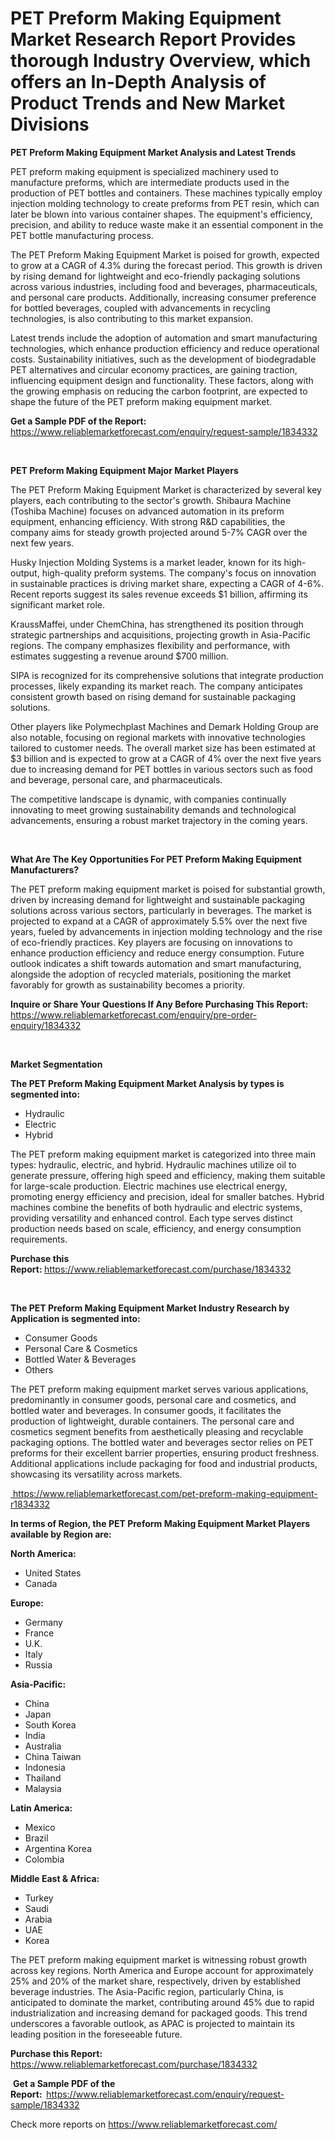 <p><h1>PET Preform Making Equipment Market Research Report Provides thorough Industry Overview, which offers an In-Depth Analysis of Product Trends and New Market Divisions</h1></p><p><strong>PET Preform Making Equipment Market Analysis and Latest Trends</strong></p>
<p><p>PET preform making equipment is specialized machinery used to manufacture preforms, which are intermediate products used in the production of PET bottles and containers. These machines typically employ injection molding technology to create preforms from PET resin, which can later be blown into various container shapes. The equipment's efficiency, precision, and ability to reduce waste make it an essential component in the PET bottle manufacturing process.</p><p>The PET Preform Making Equipment Market is poised for growth, expected to grow at a CAGR of 4.3% during the forecast period. This growth is driven by rising demand for lightweight and eco-friendly packaging solutions across various industries, including food and beverages, pharmaceuticals, and personal care products. Additionally, increasing consumer preference for bottled beverages, coupled with advancements in recycling technologies, is also contributing to this market expansion.</p><p>Latest trends include the adoption of automation and smart manufacturing technologies, which enhance production efficiency and reduce operational costs. Sustainability initiatives, such as the development of biodegradable PET alternatives and circular economy practices, are gaining traction, influencing equipment design and functionality. These factors, along with the growing emphasis on reducing the carbon footprint, are expected to shape the future of the PET preform making equipment market.</p></p>
<p><strong>Get a Sample PDF of the Report:&nbsp;</strong> <a href="https://www.reliablemarketforecast.com/enquiry/request-sample/1834332?utm_campaign=3200&utm_medium=2&utm_source=Github&utm_content=ia&utm_term=12042025&utm_id=pet-preform-making-equipment">https://www.reliablemarketforecast.com/enquiry/request-sample/1834332</a></p>
<p>&nbsp;</p>
<p><strong>PET Preform Making Equipment Major Market Players</strong></p>
<p><p>The PET Preform Making Equipment Market is characterized by several key players, each contributing to the sector's growth. Shibaura Machine (Toshiba Machine) focuses on advanced automation in its preform equipment, enhancing efficiency. With strong R&D capabilities, the company aims for steady growth projected around 5-7% CAGR over the next few years.</p><p>Husky Injection Molding Systems is a market leader, known for its high-output, high-quality preform systems. The company's focus on innovation in sustainable practices is driving market share, expecting a CAGR of 4-6%. Recent reports suggest its sales revenue exceeds $1 billion, affirming its significant market role. </p><p>KraussMaffei, under ChemChina, has strengthened its position through strategic partnerships and acquisitions, projecting growth in Asia-Pacific regions. The company emphasizes flexibility and performance, with estimates suggesting a revenue around $700 million.</p><p>SIPA is recognized for its comprehensive solutions that integrate production processes, likely expanding its market reach. The company anticipates consistent growth based on rising demand for sustainable packaging solutions.</p><p>Other players like Polymechplast Machines and Demark Holding Group are also notable, focusing on regional markets with innovative technologies tailored to customer needs. The overall market size has been estimated at $3 billion and is expected to grow at a CAGR of 4% over the next five years due to increasing demand for PET bottles in various sectors such as food and beverage, personal care, and pharmaceuticals.</p><p>The competitive landscape is dynamic, with companies continually innovating to meet growing sustainability demands and technological advancements, ensuring a robust market trajectory in the coming years.</p></p>
<p>&nbsp;</p>
<p><strong>What Are The Key Opportunities For PET Preform Making Equipment Manufacturers?</strong></p>
<p><p>The PET preform making equipment market is poised for substantial growth, driven by increasing demand for lightweight and sustainable packaging solutions across various sectors, particularly in beverages. The market is projected to expand at a CAGR of approximately 5.5% over the next five years, fueled by advancements in injection molding technology and the rise of eco-friendly practices. Key players are focusing on innovations to enhance production efficiency and reduce energy consumption. Future outlook indicates a shift towards automation and smart manufacturing, alongside the adoption of recycled materials, positioning the market favorably for growth as sustainability becomes a priority.</p></p>
<p><strong>Inquire or Share Your Questions If Any Before Purchasing This Report:</strong> <a href="https://www.reliablemarketforecast.com/enquiry/pre-order-enquiry/1834332?utm_campaign=3200&utm_medium=2&utm_source=Github&utm_content=ia&utm_term=12042025&utm_id=pet-preform-making-equipment">https://www.reliablemarketforecast.com/enquiry/pre-order-enquiry/1834332</a></p>
<p>&nbsp;</p>
<p><strong>Market Segmentation</strong></p>
<p><strong>The PET Preform Making Equipment Market Analysis by types is segmented into:</strong></p>
<p><ul><li>Hydraulic</li><li>Electric</li><li>Hybrid</li></ul></p>
<p><p>The PET preform making equipment market is categorized into three main types: hydraulic, electric, and hybrid. Hydraulic machines utilize oil to generate pressure, offering high speed and efficiency, making them suitable for large-scale production. Electric machines use electrical energy, promoting energy efficiency and precision, ideal for smaller batches. Hybrid machines combine the benefits of both hydraulic and electric systems, providing versatility and enhanced control. Each type serves distinct production needs based on scale, efficiency, and energy consumption requirements.</p></p>
<p><strong>Purchase this Report:&nbsp;</strong><a href="https://www.reliablemarketforecast.com/purchase/1834332?utm_campaign=3200&utm_medium=2&utm_source=Github&utm_content=ia&utm_term=12042025&utm_id=pet-preform-making-equipment">https://www.reliablemarketforecast.com/purchase/1834332</a></p>
<p>&nbsp;</p>
<p><strong>The PET Preform Making Equipment Market Industry Research by Application is segmented into:</strong></p>
<p><ul><li>Consumer Goods</li><li>Personal Care & Cosmetics</li><li>Bottled Water & Beverages</li><li>Others</li></ul></p>
<p><p>The PET preform making equipment market serves various applications, predominantly in consumer goods, personal care and cosmetics, and bottled water and beverages. In consumer goods, it facilitates the production of lightweight, durable containers. The personal care and cosmetics segment benefits from aesthetically pleasing and recyclable packaging options. The bottled water and beverages sector relies on PET preforms for their excellent barrier properties, ensuring product freshness. Additional applications include packaging for food and industrial products, showcasing its versatility across markets.</p></p>
<p><a href="https://www.reliablemarketforecast.com/pet-preform-making-equipment-r1834332?utm_campaign=3200&utm_medium=2&utm_source=Github&utm_content=ia&utm_term=12042025&utm_id=pet-preform-making-equipment">&nbsp;https://www.reliablemarketforecast.com/pet-preform-making-equipment-r1834332</a></p>
<p><strong>In terms of Region, the PET Preform Making Equipment Market Players available by Region are:</strong></p>
<p>
    <p> <strong> North America: </strong>
        <ul>
            <li>United States</li>
            <li>Canada</li>
        </ul>
        </p> 
    <p> <strong> Europe: </strong>
        <ul>
            <li>Germany</li>
            <li>France</li>
            <li>U.K.</li>
            <li>Italy</li>
            <li>Russia</li>
        </ul>
        </p> 
    <p> <strong> Asia-Pacific: </strong>
        <ul>
            <li>China</li>
            <li>Japan</li>
            <li>South Korea</li>
            <li>India</li>
            <li>Australia</li>
            <li>China Taiwan</li>
            <li>Indonesia</li>
            <li>Thailand</li>
            <li>Malaysia</li>
        </ul>
        </p> 
    <p> <strong> Latin America: </strong>
        <ul>
            <li>Mexico</li>
            <li>Brazil</li>
            <li>Argentina Korea</li>
            <li>Colombia</li>
        </ul>
        </p> 
    <p> <strong> Middle East & Africa: </strong>
        <ul>
            <li>Turkey</li>
            <li>Saudi</li>
            <li>Arabia</li>
            <li>UAE</li>
            <li>Korea</li>
        </ul>
    </p>
    </p>
<p><p>The PET preform making equipment market is witnessing robust growth across key regions. North America and Europe account for approximately 25% and 20% of the market share, respectively, driven by established beverage industries. The Asia-Pacific region, particularly China, is anticipated to dominate the market, contributing around 45% due to rapid industrialization and increasing demand for packaged goods. This trend underscores a favorable outlook, as APAC is projected to maintain its leading position in the foreseeable future.</p></p>
<p><strong>Purchase this Report: </strong><a href="https://www.reliablemarketforecast.com/purchase/1834332?utm_campaign=3200&utm_medium=2&utm_source=Github&utm_content=ia&utm_term=12042025&utm_id=pet-preform-making-equipment">https://www.reliablemarketforecast.com/purchase/1834332</a></p>
<p>&nbsp;<strong>Get a Sample PDF of the Report:&nbsp;&nbsp;</strong><a href="https://www.reliablemarketforecast.com/enquiry/request-sample/1834332?utm_campaign=3200&utm_medium=2&utm_source=Github&utm_content=ia&utm_term=12042025&utm_id=pet-preform-making-equipment">https://www.reliablemarketforecast.com/enquiry/request-sample/1834332</a></p>
<p><strong></strong></p>
<p>Check more reports on <a href="https://www.reliablemarketforecast.com/?utm_campaign=3200&utm_medium=2&utm_source=Github&utm_content=ia&utm_term=12042025&utm_id=pet-preform-making-equipment">https://www.reliablemarketforecast.com/</a></p>